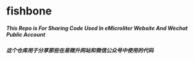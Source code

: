 # fishbone

##### This Repo is For Sharing Code Used In eMicroliter Website And Wechat Public Account
##### 这个仓库用于分享那些在易微升网站和微信公众号中使用的代码
